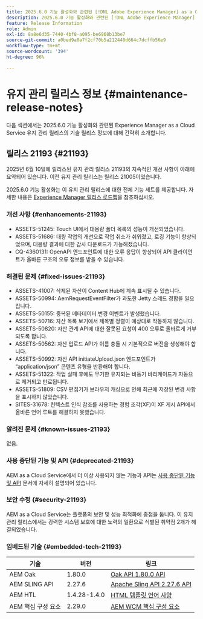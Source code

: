 ```yaml
---
title: 2025.6.0 기능 활성화와 관련된 [!DNL Adobe Experience Manager] as a Cloud Service의 유지 관리 릴리스 정보입니다.
description: 2025.6.0 기능 활성화와 관련된 [!DNL Adobe Experience Manager] as a Cloud Service의 유지 관리 릴리스 정보입니다.
feature: Release Information
role: Admin
exl-id: 8a8e6d35-7440-4bf8-a095-be6968b13be7
source-git-commit: a0bed9a0a7f2cf70b5a212440d664c7dcffb56e9
workflow-type: tm+mt
source-wordcount: '394'
ht-degree: 96%

---
```


# 유지 관리 릴리스 정보 {#maintenance-release-notes}

다음 섹션에서는 2025.6.0 기능 활성화와 관련된 Experience Manager as a Cloud Service 유지 관리 릴리스의 기술 릴리스 정보에 대해 간략히 소개합니다.

## 릴리스 21193 {#21193}

2025년 6월 10일에 릴리스된 유지 관리 릴리스 21193의 지속적인 개선 사항이 아래에 요약되어 있습니다. 이전 유지 관리 릴리스는 릴리스 21005이었습니다.

2025.6.0 기능 활성화는 이 유지 관리 릴리스에 대한 전체 기능 세트를 제공합니다. 자세한 내용은 [Experience Manager 릴리스 로드맵](https://experienceleague.adobe.com/ko/docs/experience-manager-release-information/aem-release-updates/update-releases-roadmap)을 참조하십시오.

### 개선 사항 {#enhancements-21193}

* ASSETS-51245: Touch UI에서 대용량 폴더 목록의 성능이 개선되었습니다.
* ASSETS-51686: 대량 작업의 개선으로 작업 취소가 쉬워졌고, 로깅 기능이 향상되었으며, 대용량 결과에 대한 감사 다운로드가 가능해졌습니다.
* CQ-4360131: OpenAPI 엔드포인트에 대한 오류 응답이 향상되어 API 클라이언트가 올바른 구조의 오류 정보를 받을 수 있습니다.

### 해결된 문제 {#fixed-issues-21193}

* ASSETS-41007: 삭제된 자산이 Content Hub에 계속 표시될 수 있습니다.
* ASSETS-50994: AemRequestEventFilter가 과도한 Jetty 스레드 경합을 일으킵니다.
* ASSETS-50155: 중복된 메타데이터 변경 이벤트가 발생했습니다.
* ASSETS-50716: 자산 목록 보기에서 제목별 정렬이 예상대로 작동하지 않습니다.
* ASSETS-50820: 자산 관계 API에 대한 잘못된 요청이 400 오류로 올바르게 거부되도록 합니다.
* ASSETS-50562: 자산 업로드 API가 이름 충돌 시 기본적으로 버전을 생성해야 합니다.
* ASSETS-50992: 자산 API initiateUpload.json 엔드포인트가 “application/json” 콘텐츠 유형을 반환해야 합니다.
* ASSETS-51322: 작업 실패 후에도 무기한 유지되는 비동기 바리케이드가 자동으로 제거되고 만료됩니다.
* ASSETS-51809: CSV 편집기가 브라우저 캐싱으로 인해 최근에 저장된 변경 사항을 표시하지 않았습니다.
* SITES-31678: 컨텍스트 인식 참조를 사용하는 경험 조각(XF)이 XF 게시 API에서 올바른 언어 루트를 해결하지 못했습니다.

### 알려진 문제 {#known-issues-21193}

없음.

### 사용 중단된 기능 및 API {#deprecated-21193}

AEM as a Cloud Service에서 더 이상 사용되지 않는 기능과 API는 [사용 중단된 기능 및 API](/help/release-notes/deprecated-removed-features.md) 문서에 자세히 설명되어 있습니다.

### 보안 수정 {#security-21193}

AEM as a Cloud Service는 플랫폼의 보안 및 성능 최적화에 중점을 둡니다. 이 유지 관리 릴리스에서는 강력한 시스템 보호에 대한 노력의 일환으로 식별된 취약점 2개가 해결되었습니다.

### 임베드된 기술 {#embedded-tech-21193}

| 기술 | 버전 | 링크 |
|---|---|---|
| AEM Oak | 1.80.0 | [Oak API 1.80.0 API](https://www.javadoc.io/doc/org.apache.jackrabbit/oak-api/1.80/index.html) |
| AEM SLING API | 2.27.6 | [Apache Sling API 2.27.6 API](https://www.javadoc.io/doc/org.apache.sling/org.apache.sling.api/latest/index.html) |
| AEM HTL | 1.4.28-1.4.0 | [HTML 템플릿 언어 사양](https://github.com/adobe/htl-spec) |
| AEM 핵심 구성 요소 | 2.29.0 | [AEM WCM 핵심 구성 요소](https://github.com/adobe/aem-core-wcm-components) |
